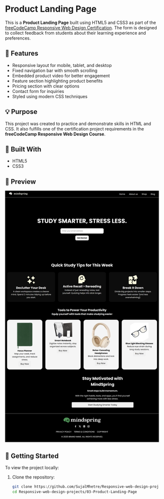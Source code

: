 # Product Landing Page

This is a **Product Landing Page** built using HTML5 and CSS3 as part of the [freeCodeCamp Responsive Web Design Certification](https://www.freecodecamp.org/learn/). The form is designed to collect feedback from students about their learning experience and preferences.

## 📝 Features

- Responsive layout for mobile, tablet, and desktop
- Fixed navigation bar with smooth scrolling
- Embedded product video for better engagement
- Feature section highlighting product benefits
- Pricing section with clear options
- Contact form for inquiries
- Styled using modern CSS techniques

## 💡 Purpose

This project was created to practice and demonstrate skills in HTML and CSS. It also fulfills one of the certification project requirements in the **freeCodeCamp Responsive Web Design Course**.

## 🔧 Built With

- HTML5
- CSS3

## 📸 Preview

![Survey Form Screenshot](screenshot.png) 

## 🚀 Getting Started

To view the project locally:

1. Clone the repository:
   ```bash
   git clone https://github.com/SujalMhetre/Responsive-web-design-projects-.git
   cd Responsive-web-design-projects/03-Product-Landing-Page
